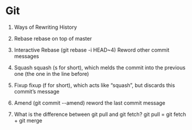 # Git

1. Ways of Rewriting History

1. Rebase
rebase on top of master

1. Interactive Rebase
(git rebase -i HEAD~4) Reword other commit messages

1. Squash
squash (s for short), which melds the commit into the previous one (the one in the line before)

1. Fixup
fixup (f for short), which acts like “squash”, but discards this commit’s message

1. Amend
(git commit --amend) reword the last commit message

1. What is the difference between git pull and git fetch?
git pull = git fetch + git merge 

